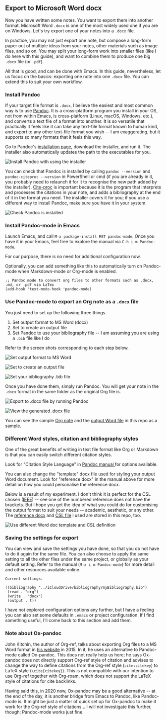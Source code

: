 ## Export to Microsoft Word docx

Now you have written some notes. You want to export them into another format. Microsoft Word `.docx` is one of the most widely used one if you are on Windows. Let's try export one of your notes into a `.docx` file.

In practice, you may not just export one note, but compose a long-form paper out of multiple ideas from your notes, other materials such as image files, and so on. You may split your long-form work into smaller files (like I do here with this guide), and want to combine them to produce one big `.docx` file (or `.pdf`).

All that is good, and can be done with Emacs. In this guide, nevertheless, let us focus on the basics: exporting one note into one `.docx` file. You can extend this to suit your own workflow. 

### Install Pandoc

If your target file format is `.docx`, I believe the easiest and most common way is to use [Pandoc](https://pandoc.org/). It is a cross-platform program you install in your OS, not from within Emacs, is cross-platform (Linux, macOS, Windows, etc.), and converts a text file of a format into another. It is so versatile that practically it feels like it can take any text-file format known to human kind, and export to any other text-file format you wish -- I am exaggerating, but it supports so many formats that it feels this way.

Go to Pandoc's [installation page](https://pandoc.org/installing.html), download the installer, and run it. The installer also automatically updates the path to the executables for you.

![Install Pandoc with using the installer](./images/2020-06-27_16-22-08.png)

You can check that Pandoc is installed by calling `pandoc --version` and `pandoc-citeproc --version` in PowerShell or cmd (if you are already in it, you probably need to relaunch it for it to recognise the new path added by the installer). [Cite-proc](https://pandoc.org/MANUAL.html#citations) is important because it is the program that interprets and processes the citations in your note, and adds a bibliography at the end of it in the format you need. The installer covers it for you; if you use a different way to install Pandoc, make sure you have it in your system. 

![Check Pandoc is installed](./images/2020-06-27_17-32-39.png)

### Install Pandoc-mode in Emacs

Launch Emacs, and call `M-x package-install RET pandoc-mode`. Once you have it in your Emacs, feel free to explore the manual via `C-h i m Pandoc-mode`. 

For our purpose, there is no need for additional configuration now.

Optionally, you can add something like this to automatically turn on Pandoc-mode when Markdown-mode or Org-mode is enabled.

```
;; Pandoc mode to convert org files to other formats such as .docx, .md, or .pdf via LaTex
(add-hook 'text-mode-hook 'pandoc-mode)
```

### Use Pandoc-mode to export an Org note as a `.docx` file

You just need to set up the following three things.

1. Set output format to MS Word (docx)
2. Set to create an output file
3. Set Pandoc to use your bibliography file -- I am assuming you are using a `.bib` file like I do

Refer to the screen shots corresponding to each step below.

![Set output format to MS Word](./images/2020-06-27_18-02-00.png)

![Set to create an output file](./images/2020-06-27_18-04-24.png)

![Set your bibliography .bib file](./images/2020-06-27_18-09-14.png)


Once you have done them, simply run Pandoc. You will get your note in the `.docx` format in the same folder as the original Org file is.

![Export to .docx file by running Pandoc](./images/2020-06-27_18-12-34.png)

![View the generated .docx file](./images/2020-06-27_23-12-59.png)

You can see the sample [Org note](./output-files/Intro.org) and the [output Word file]((./output-files/Intro.docx)) in this repo as a sample. 

### Different Word styles, citation and bibliography styles

One of the great benefits of writing in text file format like Org or Markdown is that you can easily switch different citation styles. 

Look for "Citation Style Language" in [Pandoc manual ](https://pandoc.org/MANUAL.html#Citations) for options available. 

You can also change the "template" docx file used for styling your output Word document. Look for "reference docx" in the manual above for more detail on how you could personalise the reference docx.

Below is a result of my experiment. I don't think it is perfect for the CSL chosen ([IEEE](https://www.zotero.org/styles?q=IEEE)) -- see one of the numbered reference does not have the brackets. But I hope you get the idea of what you could do for customising the output format to suit your needs -- academic, aesthetic, or any other. The [reference docx](./output-files/custom-reference.docx) and [CSL file](./output-files/ieee.csl) I used are stored in this repo, too.

![Use different Word doc template and CSL definition](./images/2020-06-27_19-20-26.png)

### Saving the settings for export

You can view and save the settings you have done, so that you do not have to do it again for the same file. You can also choose to apply the same setting to all the other files under the same project, or globally as your default setting. Refer to the manual (`M-x i m Pandoc-mode`) for more detail and other resources available online.

```
Current settings:

((bibliography "../iCloudDrive/bibliography/myBibliography.bib")
 (read . "org")
 (write . "docx")
 (output . t))
```

I have not explored configuration options any further, but I have a feeling you can also set some defaults in `.emacs` or project configuration. If I find something useful, I'll come back to this section and add them.

### Note about Ox-pandoc

John Kitchin, the author of Org-ref, talks about exporting Org files to a MS Word format in [his website](https://kitchingroup.cheme.cmu.edu/blog/2015/06/11/ox-pandoc-org-mode-+-org-ref-to-docx-with-bibliographies/) in 2015. In it, he uses an alternative to Pandoc-mode called Ox-pandoc. This does not really help us here; he says Ox-pandoc does not directly support Org-ref style of citation and advises to change the way to define citations from the Org-ref style (`cite:citekey`) to LaTeX style (`\cite{citekey}`). This is not compatible with our intention to use Org-ref together with Org-roam, which does not support the LaTeX style of citations for cite backlinks. 

Having said this, in 2020 now, Ox-pandoc may be a good alternative -- at the end of the day, it is another bridge from Emacs to Pandoc, like Pandoc-mode is. It might be just a matter of quick set up for Ox-pandoc to make it work for the Org-ref style of citations... I will not investigate this further, though; Pandoc-mode works just fine.
